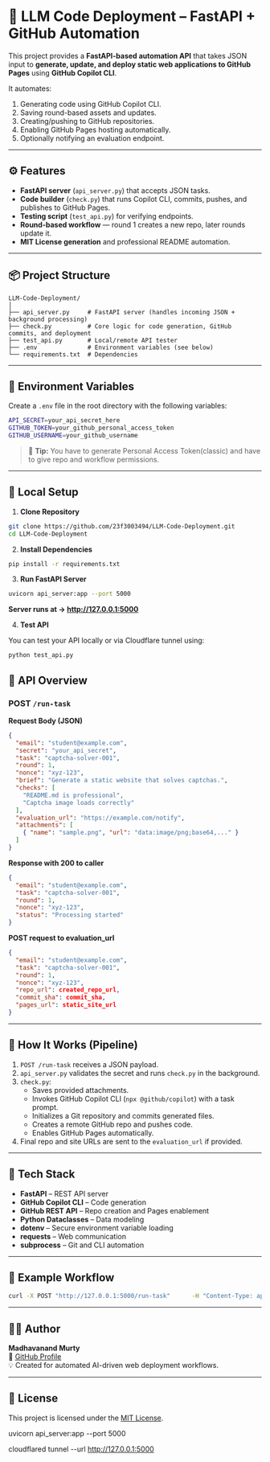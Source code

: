 # 🚀 LLM Code Deployment – FastAPI + GitHub Automation

This project provides a **FastAPI-based automation API** that takes JSON input to **generate, update, and deploy static web applications to GitHub Pages** using **GitHub Copilot CLI**.

It automates:
1. Generating code using GitHub Copilot CLI.
2. Saving round-based assets and updates.
3. Creating/pushing to GitHub repositories.
4. Enabling GitHub Pages hosting automatically.
5. Optionally notifying an evaluation endpoint.

---

## ⚙️ Features

- **FastAPI server** (`api_server.py`) that accepts JSON tasks.
- **Code builder** (`check.py`) that runs Copilot CLI, commits, pushes, and publishes to GitHub Pages.
- **Testing script** (`test_api.py`) for verifying endpoints.
- **Round-based workflow** — round 1 creates a new repo, later rounds update it.
- **MIT License generation** and professional README automation.

---

## 📦 Project Structure

```
LLM-Code-Deployment/
│
├── api_server.py     # FastAPI server (handles incoming JSON + background processing)
├── check.py          # Core logic for code generation, GitHub commits, and deployment
├── test_api.py       # Local/remote API tester
├── .env              # Environment variables (see below)
└── requirements.txt  # Dependencies
```

---

## 🔑 Environment Variables

Create a `.env` file in the root directory with the following variables:

```bash
API_SECRET=your_api_secret_here
GITHUB_TOKEN=your_github_personal_access_token
GITHUB_USERNAME=your_github_username
```

> 🧠 **Tip:** You have to generate Personal Access Token(classic) and have to give repo and workflow permissions.

---
## 🧩 Local Setup

1. **Clone Repository**

```bash
git clone https://github.com/23f3003494/LLM-Code-Deployment.git
cd LLM-Code-Deployment
```

2. **Install Dependencies**

```bash
pip install -r requirements.txt
```

3. **Run FastAPI Server**

```bash
uvicorn api_server:app --port 5000
```

**Server runs at → http://127.0.0.1:5000**

4. **Test API**

You can test your API locally or via Cloudflare tunnel using:

```bash
python test_api.py
```

## 🧠 API Overview

### **POST** `/run-task`

**Request Body (JSON)**

```json
{
  "email": "student@example.com",
  "secret": "your_api_secret",
  "task": "captcha-solver-001",
  "round": 1,
  "nonce": "xyz-123",
  "brief": "Generate a static website that solves captchas.",
  "checks": [
    "README.md is professional",
    "Captcha image loads correctly"
  ],
  "evaluation_url": "https://example.com/notify",
  "attachments": [
    { "name": "sample.png", "url": "data:image/png;base64,..." }
  ]
}
```

**Response with 200 to caller**
```json
{
  "email": "student@example.com",
  "task": "captcha-solver-001",
  "round": 1,
  "nonce": "xyz-123",
  "status": "Processing started"
}
```
**POST request to evaluation_url**
```json
{
  "email": "student@example.com",
  "task": "captcha-solver-001",
  "round": 1,
  "nonce": "xyz-123",
  "repo_url": created_repo_url,
  "commit_sha": commit_sha,
  "pages_url": static_site_url
}
```
---

## 🧱 How It Works (Pipeline)

1. `POST /run-task` receives a JSON payload.
2. `api_server.py` validates the secret and runs `check.py` in the background.
3. `check.py`:
   - Saves provided attachments.
   - Invokes GitHub Copilot CLI (`npx @github/copilot`) with a task prompt.
   - Initializes a Git repository and commits generated files.
   - Creates a remote GitHub repo and pushes code.
   - Enables GitHub Pages automatically.
4. Final repo and site URLs are sent to the `evaluation_url` if provided.

---

## 🧰 Tech Stack

- **FastAPI** – REST API server
- **GitHub Copilot CLI** – Code generation
- **GitHub REST API** – Repo creation and Pages enablement
- **Python Dataclasses** – Data modeling
- **dotenv** – Secure environment variable loading
- **requests** – Web communication
- **subprocess** – Git and CLI automation

---

## 🧪 Example Workflow

```bash
curl -X POST "http://127.0.0.1:5000/run-task"      -H "Content-Type: application/json"      -d @example_task.json
```

---

## 🧑‍💻 Author

**Madhavanand Murty**  
🔗 [GitHub Profile](https://github.com/23f3003494)  
💡 Created for automated AI-driven web deployment workflows.

---

## 🪪 License

This project is licensed under the [MIT License](LICENSE).

uvicorn api_server:app --port 5000

cloudflared tunnel --url http://127.0.0.1:5000


